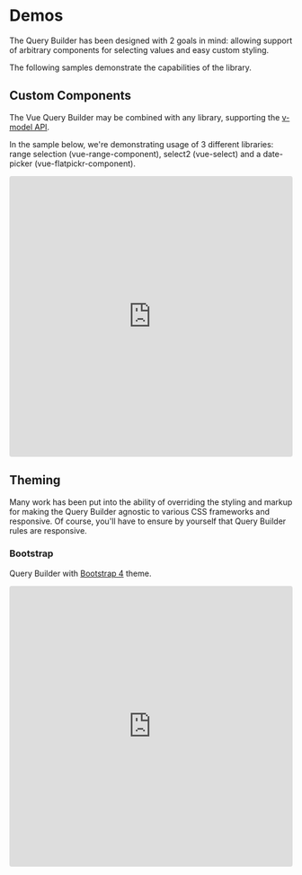 # Demos

The Query Builder has been designed with 2 goals in mind: allowing support of arbitrary components
for selecting values and easy custom styling.

The following samples demonstrate the capabilities of the library.


## Custom Components

The Vue Query Builder may be combined with any library, supporting the [v-model
API](https://vuejs.org/v2/guide/components.html#Using-v-model-on-Components).

In the sample below, we're demonstrating usage of 3 different libraries: range selection
(vue-range-component), select2 (vue-select) and a date-picker (vue-flatpickr-component).


<iframe
  src="https://codesandbox.io/embed/demo-components-67vro?fontsize=14&hidenavigation=1&module=%2Fsrc%2FApp.vue&theme=dark"
  style="width:100%; height:500px; border:0; border-radius: 4px; overflow:hidden;"
  title="demo components"
  allow="geolocation; microphone; camera; midi; vr; accelerometer; gyroscope; payment; ambient-light-sensor; encrypted-media; usb"
  sandbox="allow-modals allow-forms allow-popups allow-scripts allow-same-origin"
></iframe>


## Theming

Many work has been put into the ability of overriding the styling and markup for making the Query
Builder agnostic to various CSS frameworks and responsive. Of course, you'll have to ensure by
yourself that Query Builder rules are responsive.


### Bootstrap

Query Builder with [Bootstrap 4](https://getbootstrap.com/) theme.

<iframe
  src="https://codesandbox.io/embed/demo-bootstrap-4-e37eq?fontsize=14&hidenavigation=1&module=%2Fsrc%2FApp.vue&theme=dark"
  style="width:100%; height:500px; border:0; border-radius: 4px; overflow:hidden;"
  title="demo bootstrap 4"
  allow="geolocation; microphone; camera; midi; vr; accelerometer; gyroscope; payment; ambient-light-sensor; encrypted-media; usb"
  sandbox="allow-modals allow-forms allow-popups allow-scripts allow-same-origin"
></iframe>
